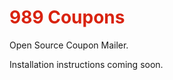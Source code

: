 <h1 style="color:#d9230f;">989 Coupons</h1>

Open Source Coupon Mailer.

Installation instructions coming soon.
